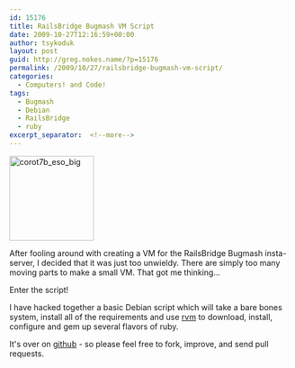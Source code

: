 ```yaml
---
id: 15176
title: RailsBridge Bugmash VM Script
date: 2009-10-27T12:16:59+00:00
author: tsykoduk
layout: post
guid: http://greg.nokes.name/?p=15176
permalink: /2009/10/27/railsbridge-bugmash-vm-script/
categories:
  - Computers! and Code!
tags:
  - Bugmash
  - Debian
  - RailsBridge
  - ruby
excerpt_separator:  <!--more-->
---
```

<img class="alignleft size-thumbnail wp-image-15186" title="corot7b_eso_big" src="http://greg.nokes.name/wp-content/uploads/2009/10/corot7b_eso_big-150x150.jpg" alt="corot7b_eso_big" width="150" height="150" />

After fooling around with creating a VM for the RailsBridge Bugmash insta-server, I decided that it was just too unwieldy. There are simply too many moving parts to make a small VM. That got me thinking...

<!--more-->
Enter the script!

I have hacked together a basic Debian script which will take a bare bones system, install all of the requirements and use <a href="http://rvm.beginrescueend.com/">rvm</a> to download, install, configure and gem up several flavors of ruby.

It's over on <a href="http://github.com/tsykoduk/Rails-Bugmasher">github</a> - so please feel free to fork, improve, and send pull requests.




<script src="http://gist.github.com/219880.js"></script>